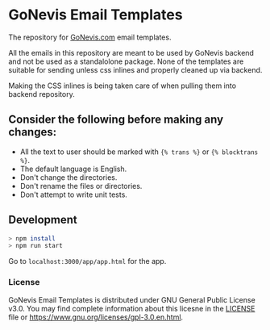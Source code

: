 # GoNevis Email Templates

The repository for [GoNevis.com](https://www.gonevis.com) email templates.

All the emails in this repository are meant to be used by GoNevis backend and not be used as a standalolone package. 
None of the templates are suitable for sending unless css inlines and properly cleaned up via backend.

Making the CSS inlines is being taken care of when pulling them into backend repository.

## Consider the following before making any changes:

* All the text to user should be marked with `{% trans %}` or `{% blocktrans %}`.
* The default language is English.
* Don't change the directories.
* Don't rename the files or directories.
* Don't attempt to write unit tests.

## Development

```bash
> npm install
> npm run start
```

Go to `localhost:3000/app/app.html` for the app.

### License

GoNevis Email Templates is distributed under GNU General Public License v3.0.
You may find complete information about this licesne in the [LICENSE](LICENSE) file or https://www.gnu.org/licenses/gpl-3.0.en.html.

